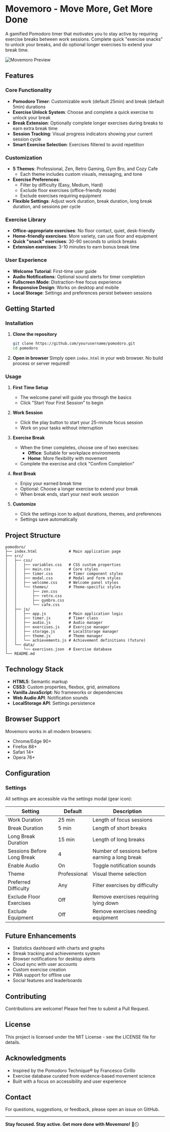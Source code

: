 # Movemoro - Move More, Get More Done

A gamified Pomodoro timer that motivates you to stay active by requiring exercise breaks between work sessions. Complete quick "exercise snacks" to unlock your breaks, and do optional longer exercises to extend your break time.

![Movemoro Preview](https://via.placeholder.com/800x400?text=Movemoro+Screenshot)

## Features

### Core Functionality
- **Pomodoro Timer**: Customizable work (default 25min) and break (default 5min) durations
- **Exercise Unlock System**: Choose and complete a quick exercise to unlock your break
- **Break Extension**: Optionally complete longer exercises during breaks to earn extra break time
- **Session Tracking**: Visual progress indicators showing your current session cycle
- **Smart Exercise Selection**: Exercises filtered to avoid repetition

### Customization
- **5 Themes**: Professional, Zen, Retro Gaming, Gym Bro, and Cozy Cafe
  - Each theme includes custom visuals, messaging, and tone
- **Exercise Preferences**:
  - Filter by difficulty (Easy, Medium, Hard)
  - Exclude floor exercises (office-friendly mode)
  - Exclude exercises requiring equipment
- **Flexible Settings**: Adjust work duration, break duration, long break duration, and sessions per cycle

### Exercise Library
- **Office-appropriate exercises**: No floor contact, quiet, desk-friendly
- **Home-friendly exercises**: More variety, can use floor and equipment
- **Quick "snack" exercises**: 30-90 seconds to unlock breaks
- **Extension exercises**: 3-10 minutes to earn bonus break time

### User Experience
- **Welcome Tutorial**: First-time user guide
- **Audio Notifications**: Optional sound alerts for timer completion
- **Fullscreen Mode**: Distraction-free focus experience
- **Responsive Design**: Works on desktop and mobile
- **Local Storage**: Settings and preferences persist between sessions

## Getting Started

### Installation

1. **Clone the repository**
   ```bash
   git clone https://github.com/yourusername/pomodoro.git
   cd pomodoro
   ```

2. **Open in browser**
   Simply open `index.html` in your web browser. No build process or server required!

### Usage

1. **First Time Setup**
   - The welcome panel will guide you through the basics
   - Click "Start Your First Session" to begin

2. **Work Session**
   - Click the play button to start your 25-minute focus session
   - Work on your tasks without interruption

3. **Exercise Break**
   - When the timer completes, choose one of two exercises:
     - **Office**: Suitable for workplace environments
     - **Home**: More flexibility with movement
   - Complete the exercise and click "Confirm Completion"

4. **Rest Break**
   - Enjoy your earned break time
   - Optional: Choose a longer exercise to extend your break
   - When break ends, start your next work session

5. **Customize**
   - Click the settings icon to adjust durations, themes, and preferences
   - Settings save automatically

## Project Structure

```
pomodoro/
├── index.html              # Main application page
├── src/
│   ├── css/
│   │   ├── variables.css   # CSS custom properties
│   │   ├── main.css        # Core styles
│   │   ├── timer.css       # Timer component styles
│   │   ├── modal.css       # Modal and form styles
│   │   ├── welcome.css     # Welcome panel styles
│   │   └── themes/         # Theme-specific styles
│   │       ├── zen.css
│   │       ├── retro.css
│   │       ├── gymbro.css
│   │       └── cafe.css
│   ├── js/
│   │   ├── app.js          # Main application logic
│   │   ├── timer.js        # Timer class
│   │   ├── audio.js        # Audio manager
│   │   ├── exercises.js    # Exercise manager
│   │   ├── storage.js      # LocalStorage manager
│   │   ├── theme.js        # Theme manager
│   │   └── achievements.js # Achievement definitions (future)
│   └── data/
│       └── exercises.json  # Exercise database
└── README.md
```

## Technology Stack

- **HTML5**: Semantic markup
- **CSS3**: Custom properties, flexbox, grid, animations
- **Vanilla JavaScript**: No frameworks or dependencies
- **Web Audio API**: Notification sounds
- **LocalStorage API**: Settings persistence

## Browser Support

Movemoro works in all modern browsers:
- Chrome/Edge 90+
- Firefox 88+
- Safari 14+
- Opera 76+

## Configuration

### Settings

All settings are accessible via the settings modal (gear icon):

| Setting | Default | Description |
|---------|---------|-------------|
| Work Duration | 25 min | Length of focus sessions |
| Break Duration | 5 min | Length of short breaks |
| Long Break Duration | 15 min | Length of long breaks |
| Sessions Before Long Break | 4 | Number of sessions before earning a long break |
| Enable Audio | On | Toggle notification sounds |
| Theme | Professional | Visual theme selection |
| Preferred Difficulty | Any | Filter exercises by difficulty |
| Exclude Floor Exercises | Off | Remove exercises requiring lying down |
| Exclude Equipment | Off | Remove exercises needing equipment |

## Future Enhancements

- Statistics dashboard with charts and graphs
- Streak tracking and achievements system
- Browser notifications for desktop alerts
- Cloud sync with user accounts
- Custom exercise creation
- PWA support for offline use
- Social features and leaderboards

## Contributing

Contributions are welcome! Please feel free to submit a Pull Request.

## License

This project is licensed under the MIT License - see the LICENSE file for details.

## Acknowledgments

- Inspired by the Pomodoro Technique® by Francesco Cirillo
- Exercise database curated from evidence-based movement science
- Built with a focus on accessibility and user experience

## Contact

For questions, suggestions, or feedback, please open an issue on GitHub.

---

**Stay focused. Stay active. Get more done with Movemoro!** 💪⏲️

